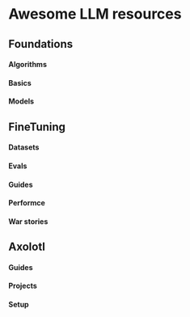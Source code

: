 # Awesome LLM resources

## Foundations

#### Algorithms

#### Basics

#### Models

## FineTuning

#### Datasets

#### Evals

#### Guides

#### Performce

#### War stories

## Axolotl

#### Guides

#### Projects

#### Setup

